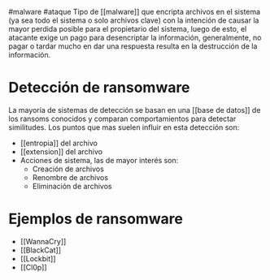 #malware #ataque 
Tipo de [[malware]] que encripta archivos en el sistema (ya sea todo el sistema o solo archivos clave) con la intención de causar la mayor perdida posible para el propietario del sistema, luego de esto, el atacante exige un pago para desencriptar la información, generalmente, no pagar o tardar mucho en dar una respuesta resulta en la destrucción de la información.

# Detección de ransomware
La mayoría de sistemas de detección se basan en una [[base de datos]] de los ransoms conocidos y comparan comportamientos para detectar similitudes. Los puntos que mas suelen influir en esta detección son:
- [[entropia]] del archivo
- [[extension]] del archivo
- Acciones de sistema, las de mayor interés son:
	- Creación de archivos
	- Renombre de archivos
	- Eliminación de archivos
# Ejemplos de ransomware
- [[WannaCry]]
- [[BlackCat]]
- [[Lockbit]]
- [[Cl0p]]